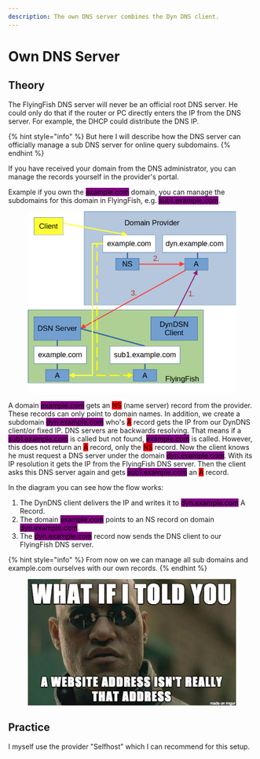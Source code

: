 ```yaml
---
description: The own DNS server combines the Dyn DNS client.
---
```


# Own DNS Server

## Theory

The FlyingFish DNS server will never be an official root DNS server. He could only do that if the router or PC directly enters the IP from the DNS server. For example, the DHCP could distribute the DNS IP.

{% hint style="info" %}
But here I will describe how the DNS server can officially manage a sub DNS server for online query subdomains.
{% endhint %}

If you have received your domain from the DNS administrator, you can manage the records yourself in the provider's portal.&#x20;

Example if you own the <mark style="background-color:purple;">example.com</mark> domain, you can manage the subdomains for this domain in FlyingFish, e.g. <mark style="background-color:purple;">sub1.example.com</mark>.



<figure><img src="../../../.gitbook/assets/owndnsflow.png" alt=""><figcaption></figcaption></figure>

A domain <mark style="background-color:purple;">example.com</mark> gets an <mark style="background-color:red;">NS</mark> (name server) record from the provider. These records can only point to domain names. In addition, we create a subdomain <mark style="background-color:purple;">dyn.example.com</mark> who's <mark style="background-color:red;">A</mark> record gets the IP from our DynDNS client/or fixed IP. DNS servers are backwards resolving. That means if a <mark style="background-color:purple;">sub1.example.com</mark> is called but not found, <mark style="background-color:purple;">example.com</mark> is called. However, this does not return an <mark style="background-color:red;">A</mark> record, only the <mark style="background-color:red;">NS</mark> record. Now the client knows he must request a DNS server under the domain <mark style="background-color:purple;">dyn.example.com</mark>. With its IP resolution it gets the IP from the FlyingFish DNS server. Then the client asks this DNS server again and gets <mark style="background-color:purple;">sub1.example.com</mark> an <mark style="background-color:red;">A</mark> record.

In the diagram you can see how the flow works:

1. The DynDNS client delivers the IP and writes it to <mark style="background-color:purple;">dyn.example.com</mark> A Record.
2. The domain <mark style="background-color:purple;">example.com</mark> points to an NS record on domain <mark style="background-color:purple;">dyn.example.com</mark>.
3. The <mark style="background-color:purple;">dyn.example.com</mark> record now sends the DNS client to our FlyingFish DNS server.

{% hint style="info" %}
From now on we can manage all sub domains and example.com ourselves with our own records.
{% endhint %}

<figure><img src="../../../.gitbook/assets/the-matrix-morpheus-dns.png" alt=""><figcaption></figcaption></figure>

## Practice

I myself use the provider "Selfhost" which I can recommend for this setup.


